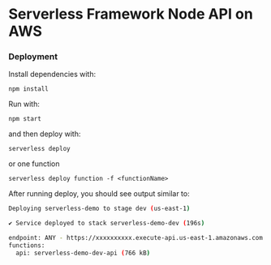 <!--
title: 'Serverless Framework Node Express API on AWS'
description: 'This template demonstrates how to develop and deploy a simple Node Express API running on AWS Lambda using the traditional Serverless Framework.'
layout: Doc
framework: v3
platform: AWS
language: nodeJS
priority: 1
authorLink: 'https://github.com/serverless'
authorName: 'Serverless, inc.'
authorAvatar: 'https://avatars1.githubusercontent.com/u/13742415?s=200&v=4'
-->

# Serverless Framework Node API on AWS

### Deployment

Install dependencies with:

```
npm install
```

Run with:

```
npm start
```

and then deploy with:

```
serverless deploy
```

or one function

```
serverless deploy function -f <functionName>
```

After running deploy, you should see output similar to:

```bash
Deploying serverless-demo to stage dev (us-east-1)

✔ Service deployed to stack serverless-demo-dev (196s)

endpoint: ANY - https://xxxxxxxxxx.execute-api.us-east-1.amazonaws.com
functions:
  api: serverless-demo-dev-api (766 kB)
```